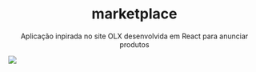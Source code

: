 <h1 align="center" >marketplace</h1>
<p align="center">Aplicação inpirada no site OLX desenvolvida em React para anunciar produtos<p>
<img src="https://github.com/gustta03/marketplace/blob/master/.github/preview.png" />
